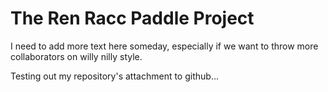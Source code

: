 # The Ren Racc Paddle Project

I need to add more text here someday, especially if we want to throw more collaborators on willy nilly style.

Testing out my repository's attachment to github...